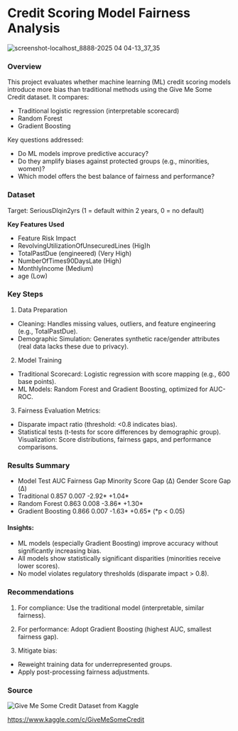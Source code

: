 # Credit Scoring Model Fairness Analysis

![screenshot-localhost_8888-2025 04 04-13_37_35](https://github.com/user-attachments/assets/f31890b7-e101-43f7-a0a5-ebb62bd64a07)

### Overview

This project evaluates whether machine learning (ML) credit scoring models introduce more bias than traditional methods using the Give Me Some Credit dataset. It compares:

- Traditional logistic regression (interpretable scorecard)
- Random Forest
- Gradient Boosting

Key questions addressed:
- Do ML models improve predictive accuracy?
- Do they amplify biases against protected groups (e.g., minorities, women)?
- Which model offers the best balance of fairness and performance?

### Dataset

Target: SeriousDlqin2yrs (1 = default within 2 years, 0 = no default)

**Key Features Used**

- Feature Risk Impact
- RevolvingUtilizationOfUnsecuredLines (Hig)h
- TotalPastDue (engineered) (Very High)
- NumberOfTimes90DaysLate (High)
- MonthlyIncome (Medium)
- age (Low)


### Key Steps

1. Data Preparation
- Cleaning: Handles missing values, outliers, and feature engineering (e.g., TotalPastDue).
- Demographic Simulation: Generates synthetic race/gender attributes (real data lacks these due to privacy).

2. Model Training
- Traditional Scorecard: Logistic regression with score mapping (e.g., 600 base points).
- ML Models: Random Forest and Gradient Boosting, optimized for AUC-ROC.

3. Fairness Evaluation
Metrics:
- Disparate impact ratio (threshold: <0.8 indicates bias).
- Statistical tests (t-tests for score differences by demographic group).
Visualization: Score distributions, fairness gaps, and performance comparisons.

### Results Summary

- Model	Test AUC	Fairness Gap	Minority Score Gap (Δ)	Gender Score Gap (Δ)
- Traditional	0.857	0.007	-2.92*	+1.04*
- Random Forest	0.863	0.008	-3.86*	+1.30*
- Gradient Boosting	0.866	0.007	-1.63*	+0.65*
(*p < 0.05)

#### Insights:
- ML models (especially Gradient Boosting) improve accuracy without significantly increasing bias.
- All models show statistically significant disparities (minorities receive lower scores).
- No model violates regulatory thresholds (disparate impact > 0.8).

### Recommendations

1. For compliance: Use the traditional model (interpretable, similar fairness).

2. For performance: Adopt Gradient Boosting (highest AUC, smallest fairness gap).

3. Mitigate bias:
- Reweight training data for underrepresented groups.
- Apply post-processing fairness adjustments.

### Source

![Give Me Some Credit Dataset from Kaggle](https://www.kaggle.com/c/GiveMeSomeCredit)

https://www.kaggle.com/c/GiveMeSomeCredit
  

